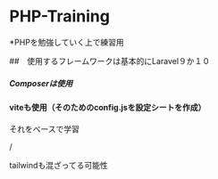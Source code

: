 # PHP-Training

*PHPを勉強していく上で練習用

##　使用するフレームワークは基本的にLaravel９か１０

##### Composerは使用
#### viteも使用（そのためのconfig.jsを設定シートを作成）
それをベースで学習



/

tailwindも混ざってる可能性

